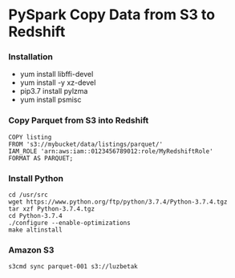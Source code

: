 PySpark Copy Data from S3 to Redshift
=====================================

### Installation
* yum install libffi-devel
* yum install -y xz-devel
* pip3.7 install pylzma
* yum install psmisc

### Copy Parquet from S3 into Redshift
```
COPY listing
FROM 's3://mybucket/data/listings/parquet/'
IAM_ROLE 'arn:aws:iam::0123456789012:role/MyRedshiftRole'
FORMAT AS PARQUET;
```


### Install Python
```
cd /usr/src
wget https://www.python.org/ftp/python/3.7.4/Python-3.7.4.tgz
tar xzf Python-3.7.4.tgz
cd Python-3.7.4
./configure --enable-optimizations
make altinstall
```

### Amazon S3
```
s3cmd sync parquet-001 s3://luzbetak
```

